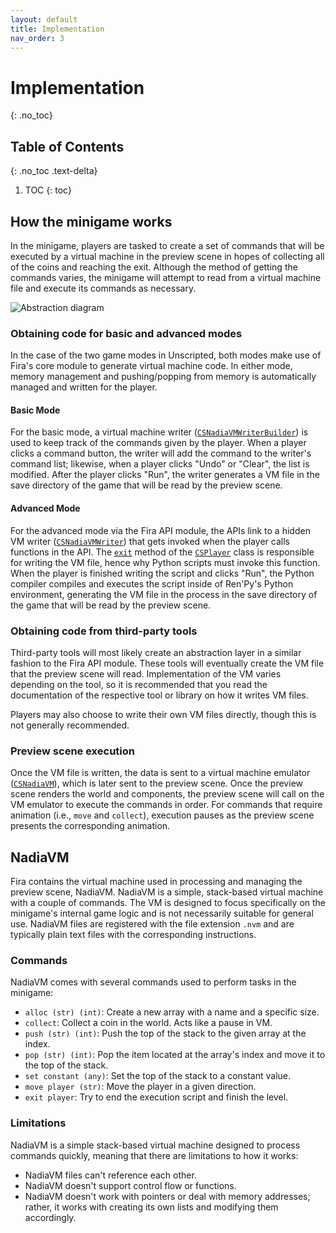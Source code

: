 ```yaml
---
layout: default
title: Implementation
nav_order: 3
---
```


# Implementation
{: .no_toc}

## Table of Contents
{: .no_toc .text-delta}

1. TOC
{: toc}

## How the minigame works

In the minigame, players are tasked to create a set of commands that will be executed by a virtual machine in the preview scene in hopes of collecting all of the coins and reaching the exit. Although the method of getting the commands varies, the minigame will attempt to read from a virtual machine file and execute its commands as necessary.

![Abstraction diagram](/assets/img/abstraction.png)

### Obtaining code for basic and advanced modes

In the case of the two game modes in Unscripted, both modes make use of Fira's core module to generate virtual machine code. In either mode, memory management and pushing/popping from memory is automatically managed and written for the player.

#### Basic Mode

For the basic mode, a virtual machine writer ([`CSNadiaVMWriterBuilder`](./core/vm.html#csnadiavmwriterbuilder)) is used to keep track of the commands given by the player. When a player clicks a command button, the writer will add the command to the writer's command list; likewise, when a player clicks "Undo" or "Clear", the list is modified. After the player clicks "Run", the writer generates a VM file in the save directory of the game that will be read by the preview scene.

#### Advanced Mode

For the advanced mode via the Fira API module, the APIs link to a hidden VM writer ([`CSNadiaVMWriter`](./core/vm.html#csnadiavmwriter)) that gets invoked when the player calls functions in the API. The [`exit`](./api/player.html#exit) method of the [`CSPlayer`](./api/player.html#csplayer) class is responsible for writing the VM file, hence why Python scripts must invoke this function. When the player is finished writing the script and clicks "Run", the Python compiler compiles and executes the script inside of Ren'Py's Python environment, generating the VM file in the process in the save directory of the game that will be read by the preview scene.

### Obtaining code from third-party tools

Third-party tools will most likely create an abstraction layer in a similar fashion to the Fira API module. These tools will eventually create the VM file that the preview scene will read. Implementation of the VM varies depending on the tool, so it is recommended that you read the documentation of the respective tool or library on how it writes VM files.

Players may also choose to write their own VM files directly, though this is not generally recommended.

### Preview scene execution

Once the VM file is written, the data is sent to a virtual machine emulator ([`CSNadiaVM`](./core/vm.html#csnadiavm)), which is later sent to the preview scene. Once the preview scene renders the world and components, the preview scene will call on the VM emulator to execute the commands in order. For commands that require animation (i.e., `move` and `collect`), execution pauses as the preview scene presents the corresponding animation.

## NadiaVM

Fira contains the virtual machine used in processing and managing the preview scene, NadiaVM. NadiaVM is a simple, stack-based virtual machine with a couple of commands. The VM is designed to focus specifically on the minigame's internal game logic and is not necessarily suitable for general use. NadiaVM files are registered with the file extension `.nvm` and are typically plain text files with the corresponding instructions.


### Commands

NadiaVM comes with several commands used to perform tasks in the minigame:

- `alloc (str) (int)`: Create a new array with a name and a specific size.
- `collect`: Collect a coin in the world. Acts like a pause in VM.
- `push (str) (int)`: Push the top of the stack to the given array at the index.
- `pop (str) (int)`: Pop the item located at the array's index and move it to the
    top of the stack.
- `set constant (any)`: Set the top of the stack to a constant value.
- `move player (str)`: Move the player in a given direction.
- `exit player`: Try to end the execution script and finish the level.

### Limitations

NadiaVM is a simple stack-based virtual machine designed to process commands quickly, meaning that there are limitations to how it works:

- NadiaVM files can't reference each other.
- NadiaVM doesn't support control flow or functions.
- NadiaVM doesn't work with pointers or deal with memory addresses; rather, it works with creating its own lists and modifying them accordingly.